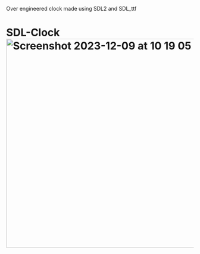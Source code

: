 Over engineered clock made using SDL2 and SDL_ttf
# SDL-Clock<img width="562" alt="Screenshot 2023-12-09 at 10 19 05 PM" src="https://github.com/A-Taiga/SDL-Clock/assets/64714887/b5f1f464-bda8-4db3-8103-f710955c9a60">
